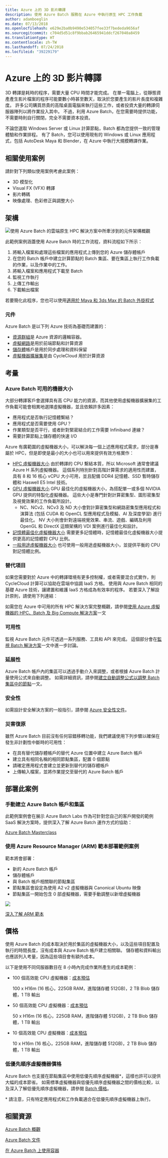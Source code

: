 ```yaml
---
title: Azure 上的 3D 影片轉譯
description: 使用 Azure Batch 服務在 Azure 中執行原生 HPC 工作負載
author: adamboeglin
ms.date: 07/13/2018
ms.openlocfilehash: e629e2ba0b9490e534057fee33f7bededa9656af
ms.sourcegitcommit: c704d5d51c8f9bbab26465941ddcf267040a8459
ms.translationtype: HT
ms.contentlocale: zh-TW
ms.lasthandoff: 07/24/2018
ms.locfileid: "39229179"
---
```

# <a name="3d-video-rendering-on-azure"></a>Azure 上的 3D 影片轉譯

3D 轉譯是耗時的程序，需要大量 CPU 時間才能完成。  在單一電腦上，從靜態資產產生影片檔案的程序可能要數小時甚至數天，取決於您要產生的影片長度和複雜度。  許多公司購買昂貴的高階桌面電腦來執行這些工作，或者投資大量的轉譯伺服器陣列以將作業投入其中。  不過，利用 Azure Batch，在您需要時提供功能，不需要時則自行關閉，完全不需要資本投資。

不論您選取 Windows Server 或 Linux 計算節點，Batch 都為您提供一致的管理體驗和作業排程。 有了 Batch，您可以使用現有的 Windows 或 Linux 應用程式，包括 AutoDesk Maya 和 Blender，在 Azure 中執行大規模轉譯作業。

## <a name="related-use-cases"></a>相關使用案例

請針對下列類似使用案例考慮此案例：

* 3D 模型化
* Visual FX (VFX) 轉譯
* 影片轉碼
* 映像處理、色彩修正與調整大小

## <a name="architecture"></a>架構

![使用 Azure Batch 的雲端原生 HPC 解決方案中所牽涉到的元件架構概觀][architecture]

此範例案例涵蓋使用 Azure Batch 時的工作流程，資料流程如下所示：

1. 將輸入檔案和處理這些檔案的應用程式上傳到您的 Azure 儲存體帳戶
2. 在您的 Batch 帳戶中建立計算節點的 Batch 集區、要在集區上執行工作負載的作業，以及作業中的工作。
3. 將輸入檔案和應用程式下載至 Batch
4. 監視工作執行
5. 上傳工作輸出
6. 下載輸出檔案

若要簡化此程序，您也可以使用[適用於 Maya 和 3ds Max 的 Batch 外掛程式][batch-plugins]

### <a name="components"></a>元件

Azure Batch 是以下列 Azure 技術為基礎而建置的：

* [資源群組][resource-groups]是 Azure 資源的邏輯容器。
* [虛擬網路][vnet]是用於前端節點和計算資源
* [儲存體][storage]帳戶是用於同步處理和資料保留
* [虛擬機器擴展集][vmss]是由 CycleCloud 用於計算資源

## <a name="considerations"></a>考量

### <a name="machine-sizes-available-for-azure-batch"></a>Azure Batch 可用的機器大小
大部分轉譯客戶會選擇具有高 CPU 能力的資源，而其他使用虛擬機器擴展集的工作負載可能會相異地選擇虛擬機器，並且依賴許多因素：
  - 應用程式是否執行記憶體繫結？
  - 應用程式是否需要使用 GPU？ 
  - 作業類型是否平行，或者針對緊密結合的工作需要 Infiniband 連線？
  - 需要計算節點上儲存體的快速 I/O

Azure 有廣範圍的虛擬機器大小，可以解決每一個上述應用程式需求，部分是專屬於 HPC，但是即使是最小的大小也可以用來提供有效方格實作：

  - [HPC 虛擬機器大小][compute-hpc] 由於轉譯的 CPU 繫結本質，所以 Microsoft 通常會建議 Azure H 系列虛擬機器。  這個系列特別針對高階計算需求的適用性而建置，具有 8 和 16 核心 vCPU 大小可用，並且配備 DDR4 記憶體、SSD 暫時儲存體和 Haswell E5 Intel 技術。
  - [GPU 虛擬機器大小][compute-gpu] GPU 最佳化的虛擬機器大小，為搭配單一或多個 NVIDIA GPU 提供的特製化虛擬機器。 這些大小是專門針對計算密集型、圖形密集型及視覺效果的工作負載所設計。
    - NC、NCv2、NCv3 及 ND 大小會對計算密集型和網路密集型應用程式和演算法 (包括 CUDA 和 OpenCL 型應用程式及模擬、AI 及深度學習) 進行最佳化。 NV 大小則會針對遠端視覺效果、串流、遊戲、編碼及利用 OpenGL 和 DirectX 這類架構的 VDI 案例進行最佳化和設計。
  - [記憶體最佳化虛擬機器大小][compute-memory] 需要更多記憶體時，記憶體最佳化虛擬機器大小提供更高的記憶體對 CPU 比例。
  - [一般用途虛擬機器大小][compute-general] 也可使用一般用途虛擬機器大小，並提供平衡的 CPU 對記憶體比例。

### <a name="alternatives"></a>替代項目

如果您需要對於 Azure 中的轉譯環境有更多控制權，或者需要混合式實作，則 CycleCloud 計算可以協助在雲端中協調 IaaS 方格。 使用與 Azure Batch 相同的基礎 Azure 技術，讓建置和維護 IaaS 方格成為有效率的程序。 若要深入了解設計原則，請使用下列連結：

如需您在 Azure 中可用的所有 HPC 解決方案完整概觀，請參閱[使用 Azure 虛擬機器的 HPC、Batch 及 Big Compute 解決方案][hpc-alt-solutions]一文

### <a name="availability"></a>可用性

監視 Azure Batch 元件可透過一系列服務、工具和 API 來完成。 這個部分會在[監視 Batch 解決方案][batch-monitor]一文中進一步討論。

### <a name="scalability"></a>延展性

Azure Batch 帳戶內的集區可以透過手動介入來調整，或者根據 Azure Batch 計量使用公式來自動調整。 如需詳細資訊，請參閱[建立自動調整公式以調整 Batch 集區中的節點][batch-scaling]一文。

### <a name="security"></a>安全性

如需設計安全解決方案的一般指引，請參閱 [Azure 安全性文件][security]。

### <a name="resiliency"></a>災害復原

雖然 Azure Batch 目前沒有任何容錯移轉功能，我們建議使用下列步驟以確保在發生非計劃性中斷時的可用性：

* 在具有替代儲存體帳戶的替代 Azure 位置中建立 Azure Batch 帳戶
* 建立具有相同名稱的相同節點集區，配置 0 個節點
* 請確定應用程式會建立並更新到替代的儲存體帳戶
* 上傳輸入檔案，並將作業提交至替代的 Azure Batch 帳戶

## <a name="deploy-this-scenario"></a>部署此案例

### <a name="creating-an-azure-batch-account-and-pools-manually"></a>手動建立 Azure Batch 帳戶和集區

此範例案例會在展示 Azure Batch Labs 作為可針對您自己的客戶開發的範例 SaaS 解決方案時，提供深入了解 Azure Batch 運作方式的協助：

[Azure Batch Masterclass][batch-labs-masterclass]

### <a name="deploying-the-sample-scenario-using-an-azure-resource-manager-arm-template"></a>使用 Azure Resource Manager (ARM) 範本部署範例案例

範本將會部署：
  - 新的 Azure Batch 帳戶
  - 儲存體帳戶
  - 與 Batch 帳戶相關聯的節點集區
  - 節點集區會設定為使用 A2 v2 虛擬機器與 Canonical Ubuntu 映像
  - 節點集區一開始包含 0 部虛擬機器，需要手動調整以新增虛擬機器

<a href="https://portal.azure.com/#create/Microsoft.Template/uri/https%3A%2F%2Fraw.githubusercontent.com%2Fmspnp%2Fsolution-architectures%2Fmaster%2Fhpc%2Fbatchcreatewithpools.json" target="_blank">
    <img src="http://azuredeploy.net/deploybutton.png"/>
</a>

[深入了解 ARM 範本][azure-arm-templates]

## <a name="pricing"></a>價格

使用 Azure Batch 的成本取決於用於集區的虛擬機器大小，以及這些項目配置及執行的時間長度，沒有成本與 Azure Batch 帳戶建立相關聯。 儲存體和資料輸出也應該列入考量，因為這些項目會有額外成本。

以下是使用不同伺服器數目在 8 小時內完成作業所產生的成本範例：


- 100 個高效能 CPU 虛擬機器：[成本預估][hpc-est-high]

  100 x H16m (16 核心，225GB RAM，進階儲存體 512GB)，2 TB Blob 儲存體，1 TB 輸出

- 50 個高效能 CPU 虛擬機器：[成本預估][hpc-est-med]

  50 x H16m (16 核心，225GB RAM，進階儲存體 512GB)，2 TB Blob 儲存體，1 TB 輸出

- 10 個高效能 CPU 虛擬機器：[成本預估][hpc-est-low]
  
  10 x H16m (16 核心，225GB RAM，進階儲存體 512GB)，2 TB Blob 儲存體，1 TB 輸出

### <a name="low-priority-vm-pricing"></a>低優先順序虛擬機器價格

Azure Batch 也支援在節點集區中使用低優先順序虛擬機器*，這樣也許可以提供大幅的成本節省。 如需標準虛擬機器與低優先順序虛擬機器之間的價格比較，以及深入了解低優先順序虛擬機器，請參閱 [Batch 價格][batch-pricing]。

\* 請注意，只有特定應用程式和工作負載適合在低優先順序虛擬機器上執行。

## <a name="related-resources"></a>相關資源

[Azure Batch 概觀][batch-overview]

[Azure Batch 文件][batch-doc]

[在 Azure Batch 上使用容器][batch-containers]

<!-- links -->
[architecture]: ./media/native-hpc-ref-arch.png
[resource-groups]: /azure/azure-resource-manager/resource-group-overview
[security]: /azure/security/
[resiliency]: /azure/architecture/resiliency/
[scalability]: /azure/architecture/checklist/scalability
[vmss]: /azure/virtual-machine-scale-sets/overview
[vnet]: /azure/virtual-network/virtual-networks-overview
[storage]: https://azure.microsoft.com/services/storage/
[batch]: https://azure.microsoft.com/services/batch/
[batch-arch]: https://azure.microsoft.com/solutions/architecture/big-compute-with-azure-batch/
[compute-hpc]: /azure/virtual-machines/windows/sizes-hpc
[compute-gpu]: /azure/virtual-machines/windows/sizes-gpu
[compute-compute]: /azure/virtual-machines/windows/sizes-compute
[compute-memory]: /azure/virtual-machines/windows/sizes-memory
[compute-general]: /azure/virtual-machines/windows/sizes-general
[compute-storage]: /azure/virtual-machines/windows/sizes-storage
[compute-acu]: /azure/virtual-machines/windows/acu
[compute=benchmark]: /azure/virtual-machines/windows/compute-benchmark-scores
[hpc-est-high]: https://azure.com/e/9ac25baf44ef49c3a6b156935ee9544c
[hpc-est-med]: https://azure.com/e/0286f1d6f6784310af4dcda5aec8c893
[hpc-est-low]: https://azure.com/e/e39afab4e71949f9bbabed99b428ba4a
[batch-labs-masterclass]: https://github.com/azurebigcompute/BigComputeLabs/tree/master/Azure%20Batch%20Masterclass%20Labs
[batch-scaling]: /azure/batch/batch-automatic-scaling
[hpc-alt-solutions]: /azure/virtual-machines/linux/high-performance-computing?toc=%2fazure%2fbatch%2ftoc.json
[batch-monitor]: /azure/batch/monitoring-overview
[batch-pricing]: https://azure.microsoft.com/en-gb/pricing/details/batch/
[batch-doc]: /azure/batch/
[batch-overview]: https://azure.microsoft.com/services/batch/
[batch-containers]: https://github.com/Azure/batch-shipyard
[azure-arm-templates]: /azure/azure-resource-manager/resource-group-overview#template-deployment
[batch-plugins]: /azure/batch/batch-rendering-service#options-for-submitting-a-render-job
